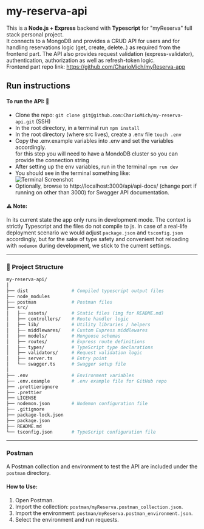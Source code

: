 # my-reserva-api

This is a <b>Node.js + Express</b> backend with <b>Typescript</b> for "myReserva" full stack personal project. <br>
It connects to a MongoDB and provides a CRUD API for users and for handling reservations logic (get, create, delete..) as required from the frontend part.
The API also provides request validation (express-validator), authentication, authorization as well as refresh-token logic. <br>
Frontend part repo link: https://github.com/CharioMich/myReserva-app <br>

## Run instructions
#### To run the API: 🚀
  - Clone the repo:
  ``` git clone git@github.com:CharioMich/my-reserva-api.git ``` (SSH)
  - In the root directory, in a terminal run ``` npm install ```
  - In the root directory (where src lives), create a .env file ``` touch .env ```
  - Copy the .env.example variables into .env and set the variables accordingly. <br>
  for this step you will need to have a MondoDB cluster so you can provide the connection string
  - After setting up the env variables, run in the terminal ``` npm run dev ```
  - You should see in the terminal something like: <br>
  ![Terminal Screenshot](./src/assets/terminal.png)
  - Optionally, browse to http://localhost:3000/api/api-docs/ (change port if running on other than 3000) for Swagger API documentation.

#### ⚠️ Note: 
In its current state the app only runs in development mode. The context is strictly Typescript and the files do not compile to js. In case of a real-life deployment scenario we would adjust `package.json` and `tsconfig.json` accordingly, but for the sake of type safety and convenient hot reloading with `nodemon` during development, we stick to the current settings.

---

### 📁 Project Structure

```bash
my-reserva-api/
│
├── dist                # Compiled typescript output files
├── node_modules
├── postman             # Postman files
├── src/
│   ├── assets/         # Static files (img for README.md)
│   ├── controllers/    # Route handler logic
│   ├── lib/            # Utility libraries / helpers
│   ├── middlewares/    # Custom Express middlewares
│   ├── models/         # Mongoose schemas 
│   ├── routes/         # Express route definitions
│   ├── types/          # TypeScript type declarations 
│   ├── validators/     # Request validation logic 
│   ├── server.ts       # Entry point 
│   └── swagger.ts      # Swagger setup file 
│
├── .env                # Environment variables
├── .env.example        # .env example file for GitHub repo
├── .prettierignore
├── .prettier
├── LICENSE
├── nodemon.json        # Nodemon configuration file
├── .gitignore
├── package-lock.json
├── package.json
├── README.md
└── tsconfig.json       # TypeScript configuration file
```



---

### Postman

A Postman collection and environment to test the API are included under the `postman` directory.

#### How to Use:

1. Open Postman.
2. Import the collection: `postman/myReserva.postman_collection.json`.
3. Import the environment: `postman/myReserva.postman_environment.json`.
4. Select the environment and run requests.